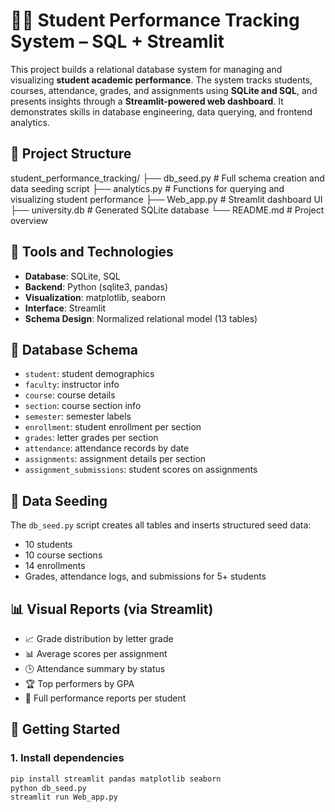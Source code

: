 # 🧑‍🎓 Student Performance Tracking System – SQL + Streamlit

This project builds a relational database system for managing and visualizing **student academic performance**. The system tracks students, courses, attendance, grades, and assignments using **SQLite and SQL**, and presents insights through a **Streamlit-powered web dashboard**. It demonstrates skills in database engineering, data querying, and frontend analytics.


## 📁 Project Structure

student_performance_tracking/
├── db_seed.py # Full schema creation and data seeding script
├── analytics.py # Functions for querying and visualizing student performance
├── Web_app.py # Streamlit dashboard UI
├── university.db # Generated SQLite database
└── README.md # Project overview

## 🔧 Tools and Technologies

- **Database**: SQLite, SQL
- **Backend**: Python (sqlite3, pandas)
- **Visualization**: matplotlib, seaborn
- **Interface**: Streamlit
- **Schema Design**: Normalized relational model (13 tables)


## 🧱 Database Schema
- `student`: student demographics
- `faculty`: instructor info
- `course`: course details
- `section`: course section info
- `semester`: semester labels
- `enrollment`: student enrollment per section
- `grades`: letter grades per section
- `attendance`: attendance records by date
- `assignments`: assignment details per section
- `assignment_submissions`: student scores on assignments


## 🧪 Data Seeding

The `db_seed.py` script creates all tables and inserts structured seed data:
- 10 students
- 10 course sections
- 14 enrollments
- Grades, attendance logs, and submissions for 5+ students


## 📊 Visual Reports (via Streamlit)

- 📈 Grade distribution by letter grade
- 📊 Average scores per assignment
- 🕒 Attendance summary by status
- 🏆 Top performers by GPA
- 📘 Full performance reports per student


## 🚀 Getting Started

### 1. Install dependencies
```bash
pip install streamlit pandas matplotlib seaborn
python db_seed.py
streamlit run Web_app.py
```


